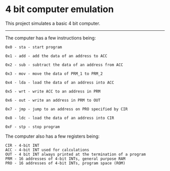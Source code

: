 # 4 bit computer emulation

This project simulates a basic 4 bit computer.

---
The computer has a few instructions being:
```
0x0 - sta - start program

0x1 - add - add the data of an address to ACC

0x2 - sub - subtract the data of an address from ACC

0x3 - mov - move the data of PRM_1 to PRM_2

0x4 - lda - load the data of an address into ACC

0x5 - wrt - write ACC to an address in PRM

0x6 - out - write an address in PRM to OUT

0x7 - jmp - jump to an address on PRO specified by CIR

0x8 - ldc - load the data of an address into CIR

0xF - stp - stop program
```
The computer also has a few registers being:

```
CIR - 4-bit INT
ACC - 4-bit INT used for calculations
OUT - 4 bit INT always printed at the termination of a program
PRM - 16 addresses of 4-bit INTs, general purpose RAM
PRO - 16 addresses of 4-bit INTs, program space (ROM)
```